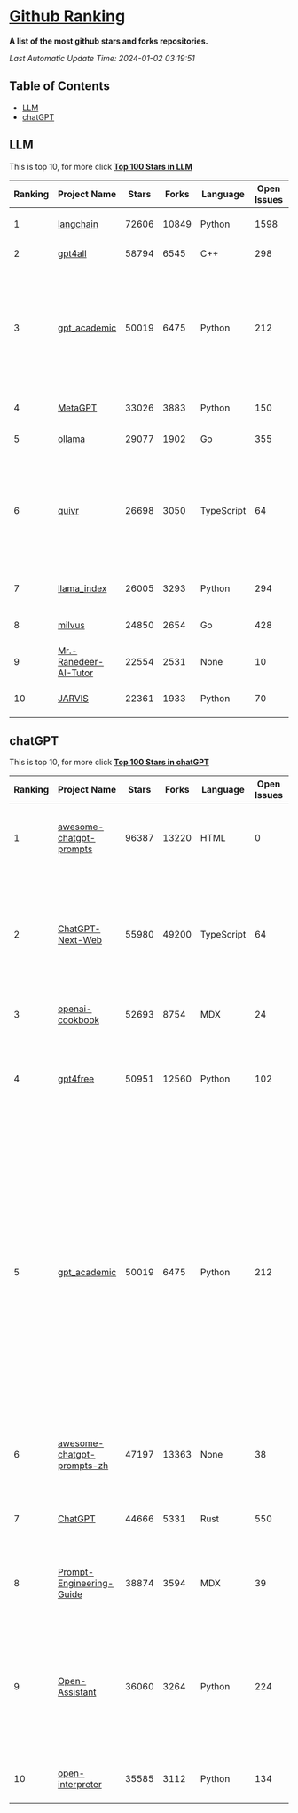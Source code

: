 [Github Ranking](./README.md)
==========

**A list of the most github stars and forks repositories.**

*Last Automatic Update Time: 2024-01-02 03:19:51*

## Table of Contents
 * [LLM](#LLM)
 * [chatGPT](#chatGPT)

## LLM

This is top 10, for more click **[Top 100 Stars in LLM](Top100/LLM.md)**

| Ranking | Project Name | Stars | Forks | Language | Open Issues | Description | Last Commit |
| ------- | ------------ | ----- | ----- | -------- | ----------- | ----------- | ----------- |
| 1 | [langchain](https://github.com/langchain-ai/langchain) | 72606 | 10849 | Python | 1598 | ⚡ Building applications with LLMs through composability ⚡ | 2024-01-02T03:08:18Z |
| 2 | [gpt4all](https://github.com/nomic-ai/gpt4all) | 58794 | 6545 | C++ | 298 | gpt4all: open-source LLM chatbots that you can run anywhere | 2023-12-29T23:04:42Z |
| 3 | [gpt_academic](https://github.com/binary-husky/gpt_academic) | 50019 | 6475 | Python | 212 | 为ChatGPT/GLM提供实用化交互界面，特别优化论文阅读/润色/写作体验，模块化设计，支持自定义快捷按钮&函数插件，支持Python和C++等项目剖析&自译解功能，PDF/LaTex论文翻译&总结功能，支持并行问询多种LLM模型，支持chatglm2等本地模型。兼容文心一言, moss, llama2, rwkv, claude2, 通义千问, 书生, 讯飞星火等。 | 2023-12-31T12:28:56Z |
| 4 | [MetaGPT](https://github.com/geekan/MetaGPT) | 33026 | 3883 | Python | 150 | 🌟 The Multi-Agent Framework: Given one line Requirement, return PRD, Design, Tasks, Repo | 2024-01-02T03:03:21Z |
| 5 | [ollama](https://github.com/jmorganca/ollama) | 29077 | 1902 | Go | 355 | Get up and running with Llama 2 and other large language models locally | 2024-01-01T23:00:45Z |
| 6 | [quivr](https://github.com/StanGirard/quivr) | 26698 | 3050 | TypeScript | 64 | Your GenAI Second Brain 🧠  A personal productivity assistant (RAG) ⚡️🤖 Chat with your docs (PDF, CSV, ...)  & apps using Langchain, GPT 3.5 / 4 turbo, Private, Anthropic, VertexAI, Ollama, LLMs, that you can share with users !  Local & Private alternative to OpenAI GPTs & ChatGPT powered by retrieval-augmented generation  | 2023-12-30T20:48:36Z |
| 7 | [llama_index](https://github.com/run-llama/llama_index) | 26005 | 3293 | Python | 294 | LlamaIndex (formerly GPT Index) is a data framework for your LLM applications | 2024-01-02T03:01:21Z |
| 8 | [milvus](https://github.com/milvus-io/milvus) | 24850 | 2654 | Go | 428 | A cloud-native vector database, storage for next generation AI applications | 2024-01-02T03:04:53Z |
| 9 | [Mr.-Ranedeer-AI-Tutor](https://github.com/JushBJJ/Mr.-Ranedeer-AI-Tutor) | 22554 | 2531 | None | 10 | A GPT-4 AI Tutor Prompt for customizable personalized learning experiences. | 2023-11-18T21:18:14Z |
| 10 | [JARVIS](https://github.com/microsoft/JARVIS) | 22361 | 1933 | Python | 70 | JARVIS, a system to connect LLMs with ML community. Paper: https://arxiv.org/pdf/2303.17580.pdf | 2023-12-04T10:58:34Z |


## chatGPT

This is top 10, for more click **[Top 100 Stars in chatGPT](Top100/chatGPT.md)**

| Ranking | Project Name | Stars | Forks | Language | Open Issues | Description | Last Commit |
| ------- | ------------ | ----- | ----- | -------- | ----------- | ----------- | ----------- |
| 1 | [awesome-chatgpt-prompts](https://github.com/f/awesome-chatgpt-prompts) | 96387 | 13220 | HTML | 0 | This repo includes ChatGPT prompt curation to use ChatGPT better. | 2023-12-26T19:32:51Z |
| 2 | [ChatGPT-Next-Web](https://github.com/ChatGPTNextWeb/ChatGPT-Next-Web) | 55980 | 49200 | TypeScript | 64 | A cross-platform ChatGPT/Gemini UI (Web / PWA / Linux / Win / MacOS). 一键拥有你自己的跨平台 ChatGPT/Gemini 应用。 | 2024-01-02T01:50:30Z |
| 3 | [openai-cookbook](https://github.com/openai/openai-cookbook) | 52693 | 8754 | MDX | 24 | Examples and guides for using the OpenAI API | 2023-12-31T18:23:20Z |
| 4 | [gpt4free](https://github.com/xtekky/gpt4free) | 50951 | 12560 | Python | 102 | The official gpt4free repository \| various collection of powerful language models | 2024-01-02T01:42:21Z |
| 5 | [gpt_academic](https://github.com/binary-husky/gpt_academic) | 50019 | 6475 | Python | 212 | 为ChatGPT/GLM提供实用化交互界面，特别优化论文阅读/润色/写作体验，模块化设计，支持自定义快捷按钮&函数插件，支持Python和C++等项目剖析&自译解功能，PDF/LaTex论文翻译&总结功能，支持并行问询多种LLM模型，支持chatglm2等本地模型。兼容文心一言, moss, llama2, rwkv, claude2, 通义千问, 书生, 讯飞星火等。 | 2023-12-31T12:28:56Z |
| 6 | [awesome-chatgpt-prompts-zh](https://github.com/PlexPt/awesome-chatgpt-prompts-zh) | 47197 | 13363 | None | 38 | ChatGPT 中文调教指南。各种场景使用指南。学习怎么让它听你的话。 | 2023-12-06T17:31:31Z |
| 7 | [ChatGPT](https://github.com/lencx/ChatGPT) | 44666 | 5331 | Rust | 550 | 🔮 ChatGPT Desktop Application (Mac, Windows and Linux) | 2023-12-20T03:20:35Z |
| 8 | [Prompt-Engineering-Guide](https://github.com/dair-ai/Prompt-Engineering-Guide) | 38874 | 3594 | MDX | 39 | 🐙 Guides, papers, lecture, notebooks and resources for prompt engineering | 2024-01-01T16:47:24Z |
| 9 | [Open-Assistant](https://github.com/LAION-AI/Open-Assistant) | 36060 | 3264 | Python | 224 | OpenAssistant is a chat-based assistant that understands tasks, can interact with third-party systems, and retrieve information dynamically to do so. | 2023-12-05T08:06:59Z |
| 10 | [open-interpreter](https://github.com/KillianLucas/open-interpreter) | 35585 | 3112 | Python | 134 | OpenAI's Code Interpreter in your terminal, running locally | 2024-01-02T02:54:16Z |

